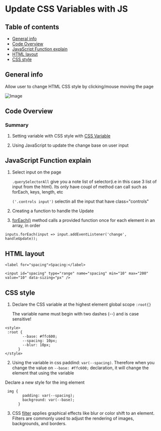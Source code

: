 # Update CSS Variables with JS

## Table of contents

- [General info](#general-info)
- [Code Overview](#Code-Overview)
- [JavaScript Function explain](#JavaScript-Function-explain)
- [HTML layout](#HTML-layout)
- [CSS style](#CSS-style)

## General info

Allow user to change HTML CSS style by clicking/mouse moving the page

![Image](final_look.gif)

## Code Overview

### Summary

1. Setting variable with CSS style with [CSS Variable](https://www.w3schools.com/css/css3_variables.asp)

2. Using JavaScript to update the change base on user input

## JavaScript Function explain

1. Select input on the page

   `.querySelectorAll` give you a note list of selector(i.e in this case 3 list of input from the html). Its only have coupl of method can call such as forEach, keys, length, etc

   `('.controls input')` selectin all the input that have class="controls"

2. Creating a function to handle the Update

3. [forEach()](https://developer.mozilla.org/en-US/docs/Web/JavaScript/Reference/Global_Objects/Set/forEach) method calls a provided function once for each element in an array, in order

```
inputs.forEach(input => input.addEventListener('change', handleUpdate));

```

## HTML layout

```
<label for="spacing">Spacing:</label>

<input id="spacing" type="range" name="spacing" min="10" max="200" value="10" data-sizing="px" />
```

## CSS style

1. Declare the CSS variable at the highest element global scope `:root{}`

   The variable name must begin with two dashes (--) and is case sensitive!

```
<style>
 :root {
        --base: #ffc600;
        --spacing: 10px;
        --blur: 10px;
      }
</style>
```

2. Using the variable in css paddind: `var(--spacing)`. Therefore when you change the value on `--base: #ffc600;` declaration, it will change the element that using the variable

Declare a new style for the img element

```
 img {
        padding: var(--spacing);
        background: var(--base);
      }
```

3. CSS [filter](https://developer.mozilla.org/en-US/docs/Web/CSS/filter) applies graphical effects like blur or color shift to an element. Filters are commonly used to adjust the rendering of images, backgrounds, and borders.
